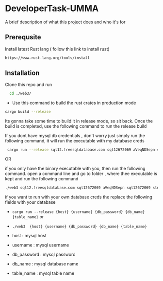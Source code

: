 
# DeveloperTask-UMMA

A brief description of what this project does and who it's for


## Prerequsite

Install latest Rust lang ( follow this link to install rust)

```bash
https://www.rust-lang.org/tools/install

```




## Installation

Clone this repo and run

```bash
  cd ./web3/
```
-  Use this command to build the rust crates in production mode

  ```bash
  cargo build --release
  ```

Its gonna take some time to build it in release mode, so sit back.
Once the build is completed, use the following command to
run the release build

If you dont have mysql db credentials , don't worry just simply run the following command, it will run the executable with my database creds

```bash
 cargo run --release sql12.freesqldatabase.com sql12672069 aVeqNDSepn sql12672069 students 
 ```

OR

if you only have the binary executable with you, then run the following command. open a command line and go to folder , where thee executable is kept and run the following command

```bash
./web3 sql12.freesqldatabase.com sql12672069 aVeqNDSepn sql12672069 students    
```

if you want to run with your own database creds the replace the following fields with your database

-  `cargo run --release {host} {username} {db_password} {db_name} {table_name}`
   or
- `./web3  {host} {username} {db_password} {db_name} {table_name}  `

- host : mysql host
- username : mysql username
- db_password : mysql password
- db_name : mysql database name
- table_name : mysql table name



